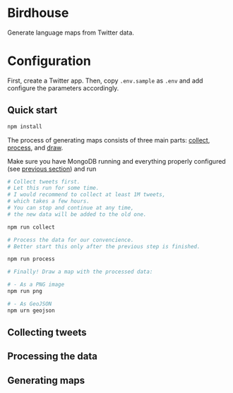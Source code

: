 # Birdhouse

Generate language maps from Twitter data.

# Configuration

First, create a Twitter app. Then, copy `.env.sample` as `.env` and add configure the parameters accordingly.

## Quick start

```sh
npm install
```

The process of generating maps consists of three main parts: [collect](#collecting-tweets), [process](#processing-the-data), and [draw](#generating-maps).

Make sure you have MongoDB running and everything properly configured (see [previous section](#configuration)) and run

```sh
# Collect tweets first.
# Let this run for some time.
# I would recommend to collect at least 1M tweets,
# which takes a few hours.
# You can stop and continue at any time,
# the new data will be added to the old one.

npm run collect

# Process the data for our convencience.
# Better start this only after the previous step is finished.

npm run process

# Finally! Draw a map with the processed data:

# - As a PNG image
npm run png

# - As GeoJSON
npm urn geojson

```

## Collecting tweets

## Processing the data

## Generating maps
